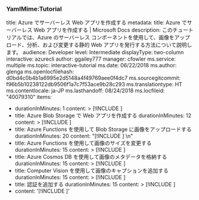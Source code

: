 ### YamlMime:Tutorial
title: Azure でサーバーレス Web アプリを作成する
metadata:
  title: Azure でサーバーレス Web アプリを作成する | Microsoft Docs
  description: このチュートリアルでは、Azure のサーバーレス コンポーネントを使用して、画像をアップロード、分析、および変更する静的 Web アプリを発行する方法について説明します。
  audience: Developer
  level: Intermediate
  displayType: two-column
  interactive: azurecli
  author: ggailey777
  manager: cfowler
  ms.service: multiple
  ms.topic: interactive-tutorial
  ms.date: 06/22/2018
  ms.author: glenga
  ms.openlocfilehash: d0bd4c0b4b1a6995e2d5148a4f49769aee0f4dc7
  ms.sourcegitcommit: f96b5b10238122db9506f1a7c7f53ace9b28c293
  ms.translationtype: HT
  ms.contentlocale: ja-JP
  ms.lasthandoff: 08/24/2018
  ms.locfileid: "40079310"
items:
- durationInMinutes: 1
  content: >
    [!INCLUDE [](../../includes/intro.md)]
- title: Azure Blob Storage で Web アプリを作成する
  durationInMinutes: 12
  content: >
    [!INCLUDE [](../../includes/static-site.md)]
- title: Azure Functions を使用して Blob Storage に画像をアップロードする
  durationInMinutes: 20
  content: "[!INCLUDE [](../../includes/upload-images.md)] \n"
- title: Azure Functions を使用して画像のサイズを変更する
  durationInMinutes: 15
  content: >
    [!INCLUDE [](../../includes/resize-images.md)]
- title: Azure Cosmos DB を使用して画像のメタデータを格納する
  durationInMinutes: 15
  content: >
    [!INCLUDE [](../../includes/store-images.md)]
- title: Computer Vision を使用して画像のキャプションを追加する
  durationInMinutes: 15
  content: >
    [!INCLUDE [](../../includes/computer-vision.md)]
- title: 認証を追加する
  durationInMinutes: 15
  content: >
    [!INCLUDE [](../../includes/authentication.md)]
- content: '[!INCLUDE [](../../includes/completed.md)]'
